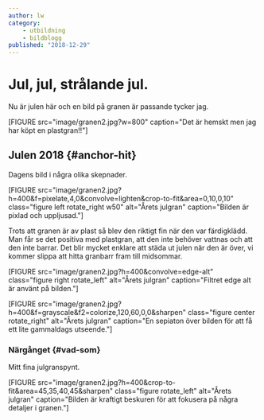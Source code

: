 ```yaml
---
author: lw
category:
    - utbildning
    - bildblogg
published: "2018-12-29"
---
```

Jul, jul, strålande jul.
==================================

Nu är julen här och en bild på granen är passande tycker jag.

[FIGURE src="image/granen2.jpg?w=800" caption="Det är hemskt men jag har köpt en plastgran!!"]

<!--more-->




Julen 2018 {#anchor-hit}
-----------------------------------

Dagens bild i några olika skepnader.

[FIGURE src="image/granen2.jpg?h=400&f=pixelate,4,0&convolve=lighten&crop-to-fit&area=0,10,0,10" class="figure left rotate_right w50" alt="Årets julgran" caption="Bilden är pixlad och uppljusad."]

Trots att granen är av plast så blev den riktigt fin när den var färdigklädd. Man får se det positiva med plastgran, att den inte behöver vattnas och att den inte barrar. Det blir mycket enklare att städa ut julen när den är över, vi kommer slippa att hitta granbarr fram till midsommar.

[FIGURE src="image/granen2.jpg?h=400&convolve=edge-alt" class="figure right rotate_left" alt="Årets julgran" caption="Filtret edge alt är använt på bilden."]


[FIGURE src="image/granen2.jpg?h=400&f=grayscale&f2=colorize,120,60,0,0&sharpen" class="figure center rotate_right" alt="Årets julgran" caption="En sepiaton över bilden för att få ett lite gammaldags utseende."]

### Närgånget {#vad-som}

Mitt fina julgranspynt.

[FIGURE src="image/granen2.jpg?h=400&crop-to-fit&area=45,35,40,45&sharpen" class="figure rotate_left" alt="Årets julgran" caption="Bilden är kraftigt beskuren för att fokusera på några detaljer i granen."]
